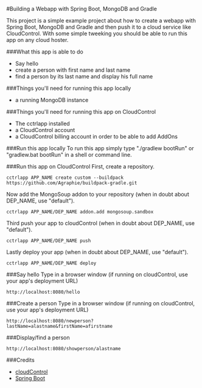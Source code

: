 #Building a Webapp with Spring Boot, MongoDB and Gradle

This project is a simple example project about how to create a webapp with Spring Boot, MongoDB and Gradle and then push it to a cloud service like CloudControl.
With some simple tweeking you should be able to run this app on any cloud hoster.

###What this app is able to do
- Say hello
- create a person with first name and last name
- find a person by its last name and display his full name

###Things you'll need for running this app locally
- a running MongoDB instance

###Things you'll need for running this app on CloudControl
- The cctrlapp installed
- a CloudControl account
- a CloudControl billing account in order to be able to add AddOns

###Run this app locally
To run this app simply type "./gradlew bootRun" or "gradlew.bat bootRun" in a shell or command line.

###Run this app on CloudControl
First, create a repository.
```
cctrlapp APP_NAME create custom --buildpack https://github.com/Agraphie/buildpack-gradle.git
```

Now add the MongoSoup addon to your repository (when in doubt about DEP_NAME, use "default").
```
cctrlapp APP_NAME/DEP_NAME addon.add mongosoup.sandbox
```

Third push your app to cloudControl (when in doubt about DEP_NAME, use "default").
```
cctrlapp APP_NAME/DEP_NAME push
```

Lastly deploy your app (when in doubt about DEP_NAME, use "default").
```
cctrlapp APP_NAME/DEP_NAME deploy
```


###Say hello
Type in a browser window (if running on cloudControl, use your app's deployment URL)
```
http://localhost:8080/hello
```

###Create a person
Type in a browser window (if running on cloudControl, use your app's deployment URL)
```
http://localhost:8080/newperson?lastName=alastname&firstName=afirstname
```

###Display/find a person
```
http://localhost:8080/showperson/alastname
```

###Credits
- [cloudControl](https://www.cloudcontrol.com/dev-center/Quickstart)
- [Spring Boot](http://projects.spring.io/spring-boot/)